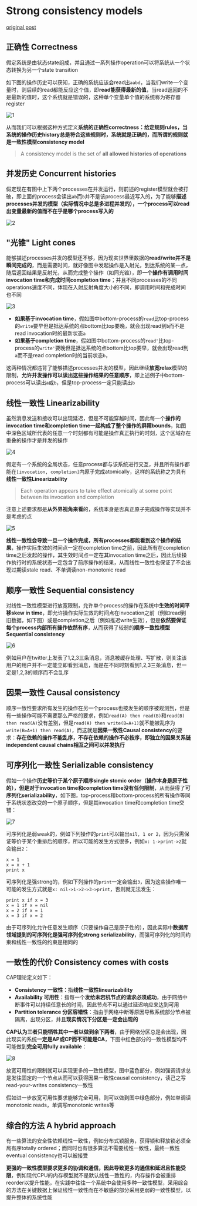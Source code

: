 # Strong consistency models

[original post](https://aphyr.com/posts/313-strong-consistency-models)

## 正确性 Correctness

假定系统是由状态state组成，并且通过一系列操作operation可以将系统从一个状态转换为另一个state transition

如下图的操作历史可以获知，正确的系统应该会read出`aabd`，当我们write一个变量时，则后续的read都能反应这个值，即**read能获得最新的值**，当read返回的不是最新的值时，这个系统就是错误的，这种单个变量单个值的系统称为寄存器register

![1](images/short1.png)

从而我们可以根据这种方式定义**系统的正确性correctness：给定规则rules，当系统的操作历史history总是符合这些规则时，系统就是正确的，而所谓的规则就是一致性模型consistency model**

> A consistency model is the set of **all allowed histories of operations**

## 并发历史 Concurrent histories

假定现在有图中上下两个processes在并发运行，则前述的register模型就会被打破，即上面的process会读出`ab`而`b`并不是该process最近写入的，为了能够**描述processes并发的模型（实际情况中总是多进程并发的），一个process可以read出变量最新的值而不在乎是哪个process写入的**

![2](images/short2.png)

## "光锥" Light cones

能够描述processes并发的模型还不够，因为现实世界里数据的**read/write并不是瞬间完成的**，而是需要时间，就好像图中发起操作是入射光，到达系统的某一点，随后返回结果是反射光，从而完成整个操作（如同光锥），即**一个操作有调用时间invocation time和完成时间completion time**；并且不同processes的不同operations速度不同，体现在入射反射角度大小的不同，即调用时间和完成时间也不同

![3](images/short3.png)

- **如果基于invocation time**，假如图中bottom-process的`read`比top-process的`write`要早但是抵达系统的点bottom比top要晚，就会出现read到`b`而不是read invocation时的最新状态`a`
- **如果基于completion time**，假如图中bottom-process的`read'`比top-process的`write'`要晚但是抵达系统的点bottom比top要早，就会出现read到`a`而不是read completion时的当前状态`b`，

这两种情况都违背了能够描述processes并发的模型，因此继续**放宽relax**模型的限制，**允许并发操作可以读出这些操作结果的任意顺序**，即上述例子中bottom-process可以读出`a`或`b`，但是top-process一定只能读出`b`

## 线性一致性 Linearizability

虽然消息发送和接收可以出现延迟，但是不可能穿越时间，因此每一个**操作的invocation time和completion time一起构成了整个操作的屏障bounds**，如图中深色区域所代表的任意一个时刻都有可能是操作真正执行的时刻，这个区域存在重叠的操作才是并发的操作

![4](images/short4.png)

假定有一个系统的全局状态，任意process都与该系统进行交互，并且所有操作都能在`[invocation, completion]`内原子完成atomically，这样的系统称之为具有**线性一致性Linearizability**

> Each operation appears to take effect atomically at some point between its invocation and completion

注意上述要求都是**从外界视角来看**的，系统本身是否真正原子完成操作等实现并不是考虑的点

![5](images/short5.png)

**线性一致性会导致一旦一个操作完成，所有processes都能看到这个操作的结果**，操作实际生效的时间点一定在completion time之前，因此所有在completion time之后发起的操作，其生效时间点一定在其invocation time之后，因此后续操作执行时的系统状态一定包含了前序操作的结果，从而线性一致性也保证了不会出现过期读stale read、不单调读non-monotonic read

## 顺序一致性 Sequential consistency

对线性一致性模型进行放宽限制，允许单个process的操作在系统中**生效的时间平移skew in time**，即允许操作实际生效的时间点在invocation之前（例如read到旧数据，如下图）或是completion之后（例如推迟write生效），但是**依然要保证每个process内部所有操作依然有序**，从而获得了较弱的**顺序一致性模型Sequential consistency**

![6](images/short6.png)

例如用户在twitter上发表了1,2,3三条消息，消息被缓存处理、写扩散，则关注该用户的用户并不一定能立即看到消息，而是在不同时刻看到1,2,3三条消息，但一定是1,2,3的顺序而不会乱序

## 因果一致性 Causal consistency

顺序一致性要求所有发生的操作在另一个process也按发生的顺序被观测到，但是有一些操作可能不需要那么严格的要求，例如`read(A) then read(B)`和`read(B) then read(A)`没有差别，但是`read(A) then write(B=A+1)`就不能被乱序为`write(B=A+1) then read(A)`，而这就是**因果一致性Causal consistency**的要求：**存在依赖的操作不能乱序，不存在依赖的操作不必按序，即独立的因果关系链independent causal chains相互之间可以并发执行**

## 可序列化一致性 Serializable consistency

假如一个操作**历史等价于某个原子顺序single stomic order（操作本身是原子性的），但是对于invocation time和completion time没有任何限制**，从而获得了**可序列化serializability**，如下图，top-process和bottom-process的所有操作等同于系统状态改变的一个原子顺序，但是其invocation time和completion time交错：

![7](images/short7.png)

可序列化是弱weak的，例如下列操作的`print`可以输出`nil, 1 or 2`，因为只需保证等价于某个重排后的顺序，所以可能的发生方式很多，例如`x: 1->print->2`就会输出`2`：

```text
x = 1
x = x + 1
print x
```

可序列化是强strong的，例如下列操作的`print`一定会输出`3`，因为这些操作唯一可能的发生方式就是`x: nil->1->2->3->print`，否则就无法发生：

```text
print x if x = 3
x = 1 if x = nil
x = 2 if x = 1
x = 3 if x = 2
```

由于可序列化允许任意发生顺序（只要操作自己是原子性的），因此实际中**数据库领域提到的可序列化是强可序列化strong serializability**，而强可序列化的时间约束和线性一致性的约束是相同的

## 一致性的代价 Consistency comes with costs

CAP理论定义如下：

- **Consistency 一致性**：指**线性一致性linearizability**
- **Availability 可用性**：指每一个**发给未宕机节点的请求必须成功**，由于网络中断事件可以持续任意长的时间，因此节点不可以通过延迟响应来达到可用
- **Partition tolerance 分区容错性**：指由于网络中断等原因导致系统部分节点被隔离，出现分区，并且**现实情况下分区是一定会出现的**

**CAP认为三者只能牺牲其中一者以做到余下两者**，由于网络分区总是会出现，因此现实的系统**一定是AP或CP而不可能是CA**，下图中红色部分的一致性模型均不可能做到**完全可用fully available**：

![8](images/short8.png)

放宽可用性的限制就可以实现更多的一致性模型，图中蓝色部分，例如强调请求总是发往固定的一个节点从而可以获得因果一致性causal consistency，读己之写read-your-writes consistency一致性

假如进一步放宽可用性要求能够完全可用，则可以做到图中绿色部分，例如单调读monotonic reads，单调写monotonic writes等

## 综合的方法 A hybrid approach

有一些算法的安全性依赖线性一致性，例如分布式锁服务，获得锁和释放锁必须全局有序totally ordered；而同时也有很多算法不需要线性一致性，最终一致性eventual consistency也可以被接受

**更强的一致性模型要求更多的协调和通信，因此导致更多的通信和延迟且性能受限**，例如现代CPU的内存模型就不是默认线性一致性的，内存操作会被重排reorder以提升性能，在实践中往往一个系统中会使用多种一致性模型，采用综合的方法在关键数据上保证线性一致性而在不敏感的部分采用更弱的一致性模型，以提升整体的系统性能
